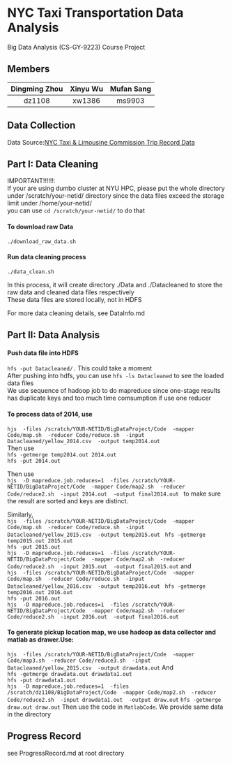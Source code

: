# NYC Taxi Transportation Data Analysis
Big Data Analysis (CS-GY-9223) Course Project  

## Members
|Dingming Zhou	|Xinyu Wu		|Mufan Sang	|
|:-------------:|:-------------:|:---------:|
|dz1108			|xw1386		  	|ms9903 	|

## Data Collection
Data Source:[NYC Taxi & Limousine Commission Trip Record Data](http://www.nyc.gov/html/tlc/html/about/trip_record_data.shtml)

## Part I: Data Cleaning
IMPORTANT!!!!!!:<br />
If your are using dumbo cluster at NYU HPC, please put the whole directory under /scratch/your-netid/ directory since the data files exceed the storage limit under /home/your-netid/ <br />
you can use `cd /scratch/your-netid/` to do that

#### To download raw Data  
`./download_raw_data.sh`  

#### Run data cleaning process  
`./data_clean.sh`  

In this process, it will create directory ./Data and ./Datacleaned to store the raw data and cleaned data files respectively<br />
These data files are stored locally, not in HDFS<br />

For more data cleaning details, see DataInfo.md

## Part II: Data Analysis

#### Push data file into HDFS
`hfs -put Datacleaned/.`
This could take a moment <br />
After pushing into hdfs, you can use `hfs -ls Datacleaned` to see the loaded data files<br />
We use sequence of hadoop job to do mapreduce since one-stage results has duplicate keys and too much time comsumption if use one reducer<br />

#### To process data of 2014, use <br />
`hjs 
	-files /scratch/YOUR-NETID/BigDataProject/Code 
	-mapper Code/map.sh 
	-reducer Code/reduce.sh 
	-input Datacleaned/yellow_2014.csv 
	-output temp2014.out
`
<br />
Then use<br />
`hfs -getmerge temp2014.out 2014.out` <br />
`hfs -put 2014.out`<br />

Then use<br />
`hjs 
	-D mapreduce.job.reduces=1 
	-files /scratch/YOUR-NETID/BigDataProject/Code 
	-mapper Code/map2.sh 
	-reducer Code/reduce2.sh 
	-input 2014.out 
	-output final2014.out
`
to make sure the result are sorted and keys are distinct.

Similarly,<br />
`hjs 
	-files /scratch/YOUR-NETID/BigDataProject/Code 
	-mapper Code/map.sh 
	-reducer Code/reduce.sh 
	-input Datacleaned/yellow_2015.csv 
	-output temp2015.out
`
`hfs -getmerge temp2015.out 2015.out` <br />
`hfs -put 2015.out`<br />
`hjs 
	-D mapreduce.job.reduces=1 
	-files /scratch/YOUR-NETID/BigDataProject/Code 
	-mapper Code/map2.sh 
	-reducer Code/reduce2.sh 
	-input 2015.out 
	-output final2015.out`
and<br />
`hjs 
	-files /scratch/YOUR-NETID/BigDataProject/Code 
	-mapper Code/map.sh 
	-reducer Code/reduce.sh 
	-input Datacleaned/yellow_2016.csv 
	-output temp2016.out
`
`hfs -getmerge temp2016.out 2016.out` <br />
`hfs -put 2016.out`<br />
`hjs 
	-D mapreduce.job.reduces=1 
	-files /scratch/YOUR-NETID/BigDataProject/Code 
	-mapper Code/map2.sh 
	-reducer Code/reduce2.sh 
	-input 2016.out 
	-output final2016.out
`


#### To generate pickup location map, we use hadoop as data collector and matlab as drawer.Use:
`hjs 
	-files /scratch/YOUR-NETID/BigDataProject/Code 
	-mapper Code/map3.sh 
	-reducer Code/reduce3.sh 
	-input Datacleaned/yellow_2015.csv 
	-output drawdata.out`
And<br />
`hfs -getmerge drawdata.out drawdata1.out` <br />
`hfs -put drawdata1.out`<br />
`hjs 
	-D mapreduce.job.reduces=1 
	-files /scratch/dz1108/BigDataProject/Code 
	-mapper Code/map2.sh 
	-reducer Code/reduce2.sh 
	-input drawdata1.out 
	-output draw.out`
`hfs -getmerge draw.out draw.out`
Then use the code in `MatlabCode`. We provide same data in the directory


## Progress Record
see ProgressRecord.md at root directory
